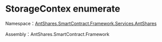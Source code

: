 # StorageContex enumerate

Namespace：[AntShares.SmartContract.Framework.Services.AntShares](../AntShares.md)

Assembly：AntShares.SmartContract.Framework

